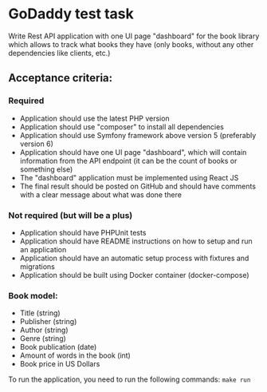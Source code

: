 # GoDaddy test task



Write Rest API application with one UI page "dashboard" for the book library which allows to track what books they have
(only books, without any other dependencies like clients, etc.)



## Acceptance criteria:

### Required
* Application should use the latest PHP version
* Application should use "composer" to install all dependencies
* Application should use Symfony framework above version 5 (preferably version 6)
* Application should have one UI page "dashboard", which will contain information from the API endpoint (it can be the count of books or something else)
* The "dashboard" application must be implemented using React JS
* The final result should be posted on GitHub and should have comments with a clear message about what was done there

### Not required (but will be a plus)
* Application should have PHPUnit tests
* Application should have README instructions on how to setup and run an application
* Application should have an automatic setup process with fixtures and migrations
* Application should be built using Docker container (docker-compose)

### Book model:
* Title (string)
* Publisher (string)
* Author (string)
* Genre (string)
* Book publication (date)
* Amount of words in the book (int)
* Book price in US Dollars

To run the application, you need to run the following commands:
``make run``
